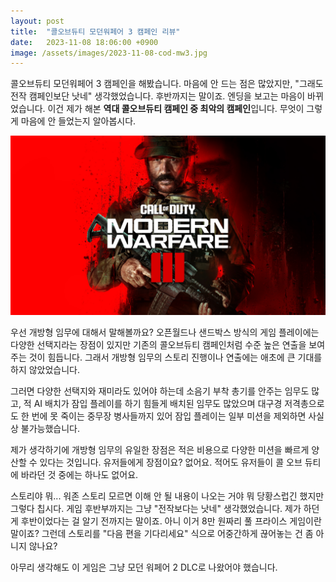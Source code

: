```yaml
---
layout: post
title:  "콜오브듀티 모던워페어 3 캠페인 리뷰"
date:   2023-11-08 18:06:00 +0900
image: /assets/images/2023-11-08-cod-mw3.jpg
---
```

콜오브듀티 모던워페어 3 캠페인을 해봤습니다. 마음에 안 드는 점은 많았지만, "그래도 전작 캠페인보단 낫네" 생각했었습니다. 후반까지는 말이죠. 엔딩을 보고는 마음이 바뀌었습니다. 이건 제가 해본 **역대 콜오브듀티 캠페인 중 최악의 캠페인**입니다. 무엇이 그렇게 마음에 안 들었는지 알아봅시다.

<!--more-->

![Call of Duty Modern Warfare 3](/assets/images/2023-11-08-cod-mw3.jpg)

우선 개방형 임무에 대해서 말해볼까요? 오픈월드나 샌드박스 방식의 게임 플레이에는 다양한 선택지라는 장점이 있지만 기존의 콜오브듀티 캠페인처럼 수준 높은 연출을 보여주는 것이 힘듭니다. 그래서 개방형 임무의 스토리 진행이나 연출에는 애초에 큰 기대를 하지 않았었습니다. 

그러면 다양한 선택지와 재미라도 있어야 하는데 소음기 부착 총기를 안주는 임무도 많고, 적 AI 배치가 잠입 플레이를 하기 힘들게 배치된 임무도 많았으며 대구경 저격총으로도 한 번에 못 죽이는 중무장 병사들까지 있어 잠입 플레이는 일부 미션을 제외하면 사실상 불가능했습니다.

제가 생각하기에 개방형 임무의 유일한 장점은 적은 비용으로 다양한 미션을 빠르게 양산할 수 있다는 것입니다. 유저들에게 장점이요? 없어요. 적어도 유저들이 콜 오브 듀티에 바라던 것 중에는 하나도 없어요.

스토리야 뭐... 워존 스토리 모르면 이해 안 될 내용이 나오는 거야 뭐 당황스럽긴 했지만 그렇다 칩시다. 게임 후반부까지는 그냥 "전작보다는 낫네" 생각했었습니다. 제가 하던 게 후반이었다는 걸 알기 전까지는 말이죠. 아니 이거 8만 원짜리 풀 프라이스 게임이란 말이죠? 그런데 스토리를 "다음 편을 기다리세요" 식으로 어중간하게 끊어놓는 건 좀 아니지 않나요?

아무리 생각해도 이 게임은 그냥 모던 워페어 2 DLC로 나왔어야 했습니다.